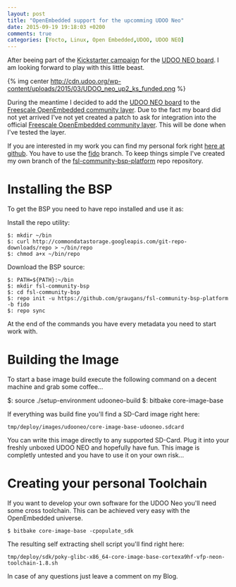 ```yaml
---
layout: post
title: "OpenEmbedded support for the upcomming UDOO Neo"
date: 2015-09-19 19:18:03 +0200
comments: true
categories: [Yocto, Linux, Open Embedded,UDOO, UDOO NEO]
---
```


After beeing part of the [Kickstarter campaign](https://www.kickstarter.com/projects/udoo/udoo-neo-raspberry-pi-arduino-wi-fi-bt-40-sensors/?src=i1) for the [UDOO NEO board](http://www.udoo.org/udoo-neo/). I am looking forward to play with this little beast.

{% img center http://cdn.udoo.org/wp-content/uploads/2015/03/UDOO_neo_up2_ks_funded.png %}

During the meantime I decided to add the [UDOO NEO board](http://www.udoo.org/udoo-neo/) to the [Freescale OpenEmbedded community layer](https://github.com/Freescale/meta-fsl-arm-extra). Due to the fact my board did not yet arrived I've not yet created a patch to ask for integration into the official [Freescale OpenEmbedded community layer](https://github.com/Freescale/meta-fsl-arm-extra). This will be done when I've tested the layer.

If you are interested in my work you can find my personal fork right [here at github](https://github.com/graugans/meta-fsl-arm-extra/).
You have to use the [fido](https://github.com/graugans/meta-fsl-arm-extra/tree/fido) branch. To keep things simple I've created my own
branch of the [fsl-community-bsp-platform](https://github.com/graugans/fsl-community-bsp-platform) repo repository.


# Installing the BSP

To get the BSP you need to have repo installed and use it as:

Install the repo utility:

    $: mkdir ~/bin
    $: curl http://commondatastorage.googleapis.com/git-repo-downloads/repo > ~/bin/repo
    $: chmod a+x ~/bin/repo

Download the BSP source:

    $: PATH=${PATH}:~/bin
    $: mkdir fsl-community-bsp
    $: cd fsl-community-bsp
    $: repo init -u https://github.com/graugans/fsl-community-bsp-platform -b fido
    $: repo sync

At the end of the commands you have every metadata you need to start work with.


# Building the Image

To start a base image build execute the following command on a decent machine and grab some coffee...

$: source ./setup-environment udooneo-build
$: bitbake core-image-base


If everything was build fine you'll find a SD-Card image right here:

    tmp/deploy/images/udooneo/core-image-base-udooneo.sdcard

You can write this image directly to any supported SD-Card. Plug it into your freshly unboxed UDOO NEO and hopefully have fun. This image is completly untested and you have to use it on your own risk...

# Creating your personal Toolchain

If you want to develop your own software for the UDOO Neo you'll need some cross toolchain. This can be achieved very easy with the OpenEmbedded universe.

    $ bitbake core-image-base -cpopulate_sdk

The resulting self extracting shell script you'll find right here:

    tmp/deploy/sdk/poky-glibc-x86_64-core-image-base-cortexa9hf-vfp-neon-toolchain-1.8.sh

In case of any questions just leave a comment on my Blog.